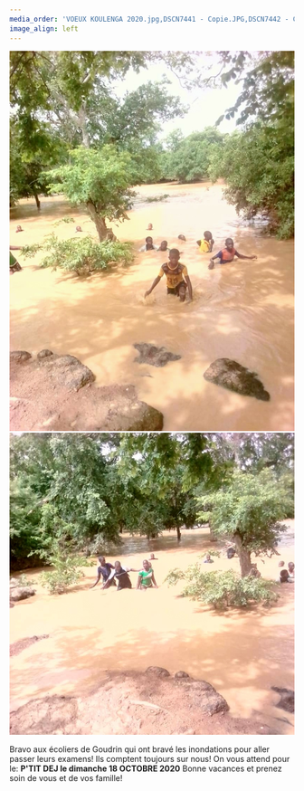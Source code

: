```yaml
---
media_order: 'VOEUX KOULENGA 2020.jpg,DSCN7441 - Copie.JPG,DSCN7442 - Copie.JPG,DSCN7443 - Copie.JPG,DSCN7440 - Copie.JPG,COURSE PAINLEVE.jpg,Voix de l''ain 31.01.2020.jpg,DSCN7159 - Copie.JPG,2020.07  Inondation 1.JPG,2020.07 Inondation 2.JPG'
image_align: left
---
```


![](2020.07%20%20Inondation%201.JPG) ![](2020.07%20Inondation%202.JPG)

Bravo aux écoliers de Goudrin qui ont bravé les inondations pour aller passer leurs examens!
Ils comptent toujours sur nous!
On vous attend pour le:
**P'TIT DEJ le dimanche 18 OCTOBRE 2020**
Bonne vacances et prenez soin de vous et de vos famille!


